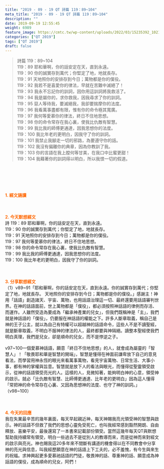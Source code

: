 ```yaml
---
title: "2019 - 09 - 19 QT 詩篇 119：89~104"
meta_title: "2019 - 09 - 19 QT 詩篇 119：89~104"
description: ""
date: 2019-09-19 12:55:45
weight: 6989
feature_image: https://cmtc.tw/wp-content/uploads/2022/03/15235392_10211799862337740_180693556567566654_o-1.webp
categories: ["QT 2019"]
tags: ["QT 2019"]
draft: false
---
```


<blockquote>詩篇 119：89~104<br />
119：89 耶和華啊，你的話安定在天，直到永遠。<br />
119：90 你的誠實存到萬代；你堅定了地，地就長存。<br />
119：91 天地照你的安排存到今日；萬物都是你的僕役。<br />
119：92 我若不是喜愛你的律法，早就在苦難中滅絕了！<br />
119：93 我永不忘記你的訓詞，因你用這訓詞將我救活了。<br />
119：94 我是屬你的，求你救我，因我尋求了你的訓詞。<br />
119：95 惡人等待我，要滅絕我，我卻要揣摩你的法度。<br />
119：96 我看萬事盡都有限，惟有你的命令極其寬廣。<br />
119：97 我何等愛慕你的律法，終日不住地思想。<br />
119：98 你的命令常存在我心裏，使我比仇敵有智慧。<br />
119：99 我比我的師傅更通達，因我思想你的法度。<br />
119：100 我比年老的更明白，因我守了你的訓詞。<br />
119：101 我禁止我腳走一切的邪路，為要遵守你的話。<br />
119：102 我沒有偏離你的典章，因為你教訓了我。<br />
119：103 你的言語在我上膛何等甘美，在我口中比蜜更甜！<br />
119：104 我藉著你的訓詞得以明白，所以我恨一切的假道。</blockquote><br />
&nbsp;<br />
<br />
&nbsp;<br />
<br />
<span style="color: #ff6600;"><strong>1. </strong><strong>經文誦讀</strong></span><br />
<br />
<span style="color: #ff6600;"><strong> </strong></span><br />
<br />
<span style="color: #ff6600;"><strong>2. 今天默想</strong><strong>經文<br />
</strong></span>詩 119：89 耶和華啊，你的話安定在天，直到永遠。<br />
119：90 你的誠實存到萬代；你堅定了地，地就長存。<br />
119：91 天地照你的安排存到今日；萬物都是你的僕役。<br />
119：97 我何等愛慕你的律法，終日不住地思想。<br />
119：98 你的命令常存在我心裏，使我比仇敵有智慧。<br />
119：99 我比我的師傅更通達，因我思想你的法度。<br />
119：100 我比年老的更明白，因我守了你的訓詞。<br />
<br />
&nbsp;<br />
<br />
<span style="color: #ff6600;"><strong>3. 分享默想經文<br />
</strong></span>（1）v89~91「耶和華啊，你的話安定在天，直到永遠。你的誠實存到萬代；你堅定了地，地就長存。 天地照你的安排存到今日；萬物都是你的僕役。」感謝主！神用「話語」創造諸天、宇宙、萬物，也用話語治理這一切、最終還要用話語審判世界。在神的話語面前，世上萬物都是「僕役」，都必須按照神話語的律例而存活、而運作。人雖然受造為要成為「繼承神產業的兒女」，但我們既稱神是「主」，我們就是神話語的「僕役」，仍要服在神話語的權能之下。許多人斷章取義，稱自己是神的王子公主，就以為自己有特權可以超越神的話語命令，這些人不是不讀聖經，就是斷章取義，不明白不服神的律法的人，最終都要與神隔絕。讀整本聖經使我們明白真理，我們是兒女，卻是順命的兒女，而不是悖逆之子。<br />
<br />
v97~100一個愛慕神話語，願意「終日不住地思想」的人，就會成為屬靈的「智慧人」！「敬畏耶和華是智慧的開端」，智慧是懂得在神面前謙卑放下自己的意見看法，而學習用神永恆的眼光來看萬事萬物，看見宇宙萬物、日常生活、大事小事，都有神的掌權與旨意。智慧就是放下人的看法與眼光，而懂得從聖靈領受啟示，從神的話語領受亮光的人。這樣的人，見微知著，能夠明白神的心意，領受神的啟示。就必「比仇敵有智慧、比師傅更通達、比年老的更明白」因為這人懂得「常把神的命令常存在心裏、又因為思想神的法度、也守了神的訓詞。」（v98~100）<br />
<br />
&nbsp;<br />
<br />
<span style="color: #ff6600;"><strong>4. 今天的回應<br />
</strong></span>我在失業最辛苦的幾年裏面，每天早起親近神，每天神賜我亮光領受神的智慧與啟示。神的話語不但救了我們的思想心靈免受死亡，也叫我經常感到豁然開朗、自由釋放、喜樂平安，最後還寫了一本書來記載部份領受。當然這幾年每天QT與默想幫助我持續常有領受，明白一些過去不是從別人的教導而來，而是從神而來對經文的啟示與亮光。神也賜我這20多年來不間斷有講道的機會得以在不同教會中分享神的亮光與信息，叫我經歷願意在神的話語上下工夫的，必不羞愧，有今生與來生的祝福。求神興起更多愛慕祂話語的門徒，敬畏神的話、尊重神的話、願意成為神話語的僕役，成為順命的兒女，阿們！<br />
<br />
&nbsp;
        